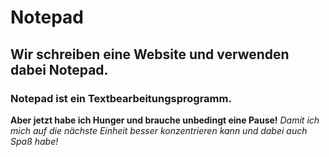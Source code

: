 # Notepad
## Wir schreiben eine Website und verwenden dabei Notepad.
### Notepad ist ein Textbearbeitungsprogramm.
**Aber jetzt habe ich Hunger und brauche unbedingt eine Pause!**
*Damit ich mich auf die nächste Einheit besser konzentrieren kann und dabei auch Spaß habe!*
